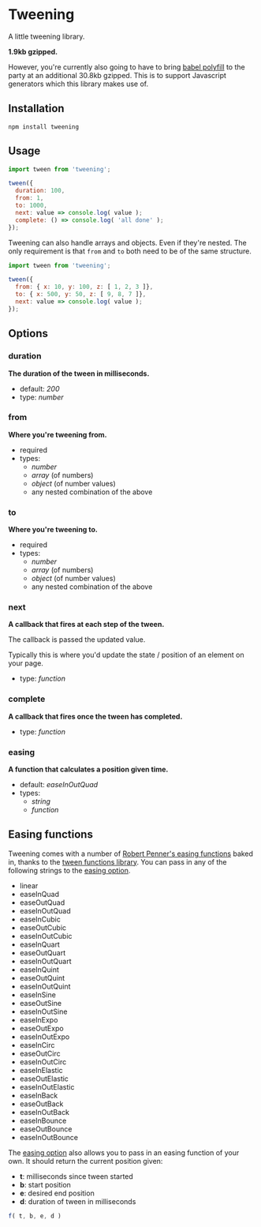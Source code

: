 # Tweening

A little tweening library.

**1.9kb gzipped.**

However, you're currently also going to have to bring
[babel polyfill](https://cdnjs.com/libraries/babel-polyfill)
to the party at an additional 30.8kb gzipped. This is to
support Javascript generators which this library makes use of.

## Installation

```
npm install tweening
```

## Usage

```js
import tween from 'tweening';

tween({
  duration: 100,
  from: 1,
  to: 1000,
  next: value => console.log( value );
  complete: () => console.log( 'all done' );
});
```

Tweening can also handle arrays and objects. Even if they're
nested. The only requirement is that `from` and `to` both need
to be of the same structure.

```js
import tween from 'tweening';

tween({
  from: { x: 10, y: 100, z: [ 1, 2, 3 ]},
  to: { x: 500, y: 50, z: [ 9, 8, 7 ]},
  next: value => console.log( value );
});
```

## Options

### duration

**The duration of the tween in milliseconds.**

- default: *200*
- type: *number*

### from

**Where you're tweening from.**

- required
- types:
  - *number*
  - *array* (of numbers)
  - *object* (of number values)
  - any nested combination of the above

### to

**Where you're tweening to.**

- required
- types:
  - *number*
  - *array* (of numbers)
  - *object* (of number values)
  - any nested combination of the above

### next

**A callback that fires at each step of the tween.**

The callback is passed the updated value.

Typically this is where you'd update the state / position
of an element on your page.

- type: *function*

### complete

**A callback that fires once the tween has completed.**

- type: *function*

### easing

**A function that calculates a position given time.**

- default: *easeInOutQuad*
- types:
  - *string*
  - *function*

## Easing functions

Tweening comes with a number of
[Robert Penner's easing functions](http://robertpenner.com/easing)
baked in, thanks to the
[tween functions library](https://github.com/chenglou/tween-functions).
You can pass in any of the following strings to the
[easing option](#easing).

- linear
- easeInQuad
- easeOutQuad
- easeInOutQuad
- easeInCubic
- easeOutCubic
- easeInOutCubic
- easeInQuart
- easeOutQuart
- easeInOutQuart
- easeInQuint
- easeOutQuint
- easeInOutQuint
- easeInSine
- easeOutSine
- easeInOutSine
- easeInExpo
- easeOutExpo
- easeInOutExpo
- easeInCirc
- easeOutCirc
- easeInOutCirc
- easeInElastic
- easeOutElastic
- easeInOutElastic
- easeInBack
- easeOutBack
- easeInOutBack
- easeInBounce
- easeOutBounce
- easeInOutBounce

The [easing option](#easing) also allows you to pass in an
easing function of your own. It should return the current
position given:

- **t**: milliseconds since tween started
- **b**: start position
- **e**: desired end position
- **d**: duration of tween in milliseconds

```js
f( t, b, e, d )
```
